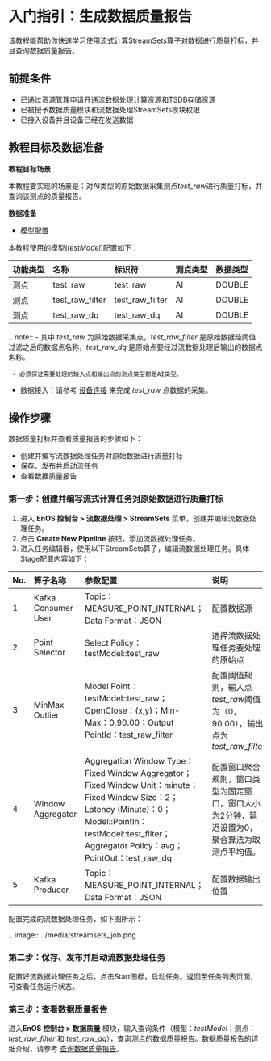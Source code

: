 # 入门指引：生成数据质量报告

该教程能帮助你快速学习使用流式计算StreamSets算子对数据进行质量打标，并且查询数据质量报告。

## 前提条件

- 已通过资源管理申请开通流数据处理计算资源和TSDB存储资源
- 已被授予数据质量模块和流数据处理StreamSets模块权限
- 已接入设备并且设备已经在发送数据

## 教程目标及数据准备

**教程目标场景**

本教程要实现的场景是：对AI类型的原始数据采集测点*test_raw*进行质量打标，并查询该测点的质量报告。

**数据准备**

- 模型配置

本教程使用的模型(*testModel*)配置如下：

| 功能类型 | 名称            | 标识符          | 测点类型 | 数据类型 |
|:---------|:----------------|:----------------|:---------|:---------|
| 测点     | test_raw        | test_raw        | AI       | DOUBLE   |
| 测点     | test_raw_filter | test_raw_filter | AI       | DOUBLE   |
| 测点     | test_raw_dq     | test_raw_dq     | AI       | DOUBLE   |

.. note:: - 其中 *test_raw* 为原始数据采集点，*test_raw_filter* 是原始数据经阈值过滤之后的数据点名称，*test_raw_dq* 是原始点要经过流数据处理后输出的数据点名称。

     - 必须保证需要处理的输入点和输出点的测点类型都是AI类型。


- 数据接入：请参考 [设备连接](/docs/device-connection/zh_CN/latest/quickstart/gettingstarted_device_connection.html) 来完成 *test_raw* 点数据的采集。


## 操作步骤

数据质量打标并查看质量报告的步骤如下：
- 创建并编写流数据处理任务对原始数据进行质量打标
- 保存、发布并启动流任务
- 查看数据质量报告

### 第一步：创建并编写流式计算任务对原始数据进行质量打标

1. 进入 **EnOS 控制台 > 流数据处理 > StreamSets** 菜单，创建并编辑流数据处理任务。
2. 点击 **Create New Pipeline** 按钮，添加流数据处理任务。
3. 进入任务编辑器，使用以下StreamSets算子，编辑流数据处理任务。具体Stage配置内容如下：

| No.  | 算子名称            | 参数配置                                                     | 说明                                                         |
| :--- | :------------------ | :----------------------------------------------------------- | :----------------------------------------------------------- |
| 1    | Kafka Consumer User | Topic：MEASURE_POINT_INTERNAL；Data Format：JSON             | 配置数据源                                                   |
| 2    | Point Selector      | Select Policy：testModel::test_raw                           | 选择流数据处理任务要处理的原始点                             |
| 3    | MinMax Outlier      | Model Point：testModel::test_raw；OpenClose：(x,y)；Min-Max：0,90.00；Output PointId：test_raw_filter | 配置阈值规则，输入点*test_raw*阈值为（0，90.00），输出点为*test_raw_filter* |
| 4    | Window Aggregator   | Aggregation Window Type：Fixed Window Aggregator；Fixed Window Unit：minute；Fixed Window Size：2；Latency (Minute)：0；Model::PointIn：testModel::test_filter；Aggregator Policy：avg；PointOut：test_raw_dq | 配置窗口聚合规则，窗口类型为固定窗口，窗口大小为2分钟，延迟设置为0，聚合算法为取测点平均值。 |
| 5    | Kafka Producer      | Topic：MEASURE_POINT_INTERNAL；Data Format：JSON             | 配置数据输出位置                                             |

配置完成的流数据处理任务，如下图所示：

.. image:: ../media/streamsets_job.png

### 第二步：保存、发布并启动流数据处理任务

配置好流数据处理任务之后，点击Start图标，启动任务。返回至任务列表页面，可查看任务运行状态。

### 第三步：查看数据质量报告

进入**EnOS 控制台 > 数据质量** 模块，输入查询条件（模型：*testModel*；测点：*test_raw_filter* 和 *test_raw_dq*），查询测点的数据质量报告。数据质量报告的详细介绍，请参考 [查询数据质量报告](../howto/quality/managing_data_quality)。
